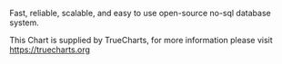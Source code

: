 Fast, reliable, scalable, and easy to use open-source no-sql database system.

This Chart is supplied by TrueCharts, for more information please visit https://truecharts.org
